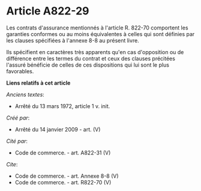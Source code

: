 # Article A822-29

Les contrats d'assurance mentionnés à l'article R. 822-70 comportent les garanties conformes ou au moins équivalentes à
celles qui sont définies par les clauses spécifiées à l'annexe 8-8 au présent livre. 

Ils spécifient en caractères très apparents qu'en cas d'opposition ou de différence entre les termes du contrat et ceux des
clauses précitées l'assuré bénéficie de celles de ces dispositions qui lui sont le plus favorables.

**Liens relatifs à cet article**

_Anciens textes_:

  - Arrêté du 13 mars 1972, article 1 v. init.

_Créé par_:

  - Arrêté du 14 janvier 2009 - art. (V)

_Cité par_:

  - Code de commerce. - art. A822-31 (V)

_Cite_:

  - Code de commerce. - art. Annexe 8-8 (V)
  - Code de commerce. - art. R822-70 (V)
